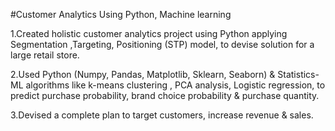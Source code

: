 #Customer Analytics Using Python, Machine learning

1.Created holistic customer analytics project using Python applying Segmentation ,Targeting, Positioning (STP) model, to devise solution for a large retail store.

2.Used Python (Numpy, Pandas, Matplotlib, Sklearn, Seaborn) & Statistics-ML algorithms like k-means clustering , PCA analysis, Logistic regression, to predict purchase probability, brand choice probability & purchase quantity.

3.Devised a complete plan to target customers, increase revenue & sales.
